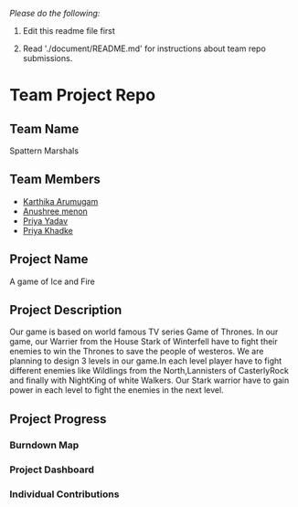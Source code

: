 
*Please do the following:*

1. Edit this readme file first

2. Read './document/README.md' for instructions about team repo submissions.


# Team Project Repo 

## Team Name
Spattern Marshals

## Team Members

* [Karthika Arumugam](https://github.com/nguyensjsu/sp19-202-spattern-marshals/tree/KarthikaArumugam)
* [Anushree menon](https://github.com/nguyensjsu/sp19-202-spattern-marshals/tree/Anushreemenon)
* [Priya Yadav](https://github.com/nguyensjsu/sp19-202-spattern-marshals/tree/PriyaYadav)
* [Priya Khadke](https://github.com/nguyensjsu/sp19-202-spattern-marshals/tree/PriyaKhadke)


## Project Name
A game of Ice and Fire

## Project Description

Our game is based on world famous TV series Game of Thrones. In our game, our Warrier from the House Stark of Winterfell have to fight their enemies to win the Thrones to save the people of westeros.
We are planning to design 3 levels in our game.In each level player have to fight different enemies like Wildlings from the North,Lannisters of CasterlyRock and finally with NightKing of white Walkers.
Our Stark warrior have to gain power in each level to fight the enemies in the next level. 

## Project Progress

### Burndown Map

### Project Dashboard

### Individual Contributions